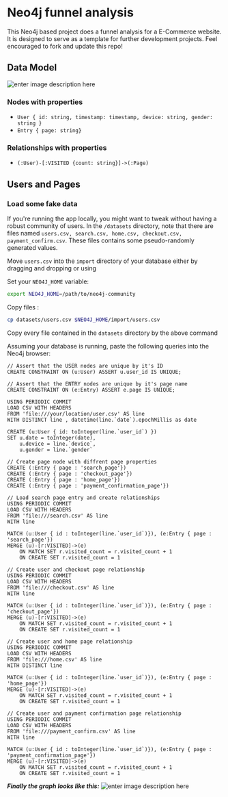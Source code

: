 # Neo4j funnel analysis

This Neo4j based project does a funnel analysis for a E-Commerce website. It is designed to serve as a template for further development projects.  Feel encouraged to fork and update this repo!

## Data Model

![enter image description here](https://i.imgur.com/rnFNiIH.png)

### Nodes with properties 

* `User { id: string, timestamp: timestamp, device: string, gender: string }`
* `Entry { page: string}`

### Relationships with properties

* `(:User)-[:VISITED {count: string}]->(:Page)`


## Users and Pages

### Load some fake data 

If you're running the app locally, you might want to tweak without having a robust community of users.
In the `/datasets` directory, note that there are files named  `users.csv, search.csv, home.csv, checkout.csv, payment_confirm.csv`.
These files contains some pseudo-randomly generated values.

Move `users.csv` into the `import` directory of your database either by dragging and dropping or using

Set your  `NEO4J_HOME`  variable:  
```bash 
export NEO4J_HOME=/path/to/neo4j-community
``` 
Copy files : 
 ```bash 
 cp datasets/users.csv $NEO4J_HOME/import/users.csv
 ```
 Copy every file contained in the `datasets` directory by the above command 
 
Assuming your database is running, paste the following queries into the Neo4j browser:

```
// Assert that the USER nodes are unique by it's ID
CREATE CONSTRAINT ON (u:User) ASSERT u.user_id IS UNIQUE;

// Assert that the ENTRY nodes are unique by it's page name
CREATE CONSTRAINT ON (e:Entry) ASSERT e.page IS UNIQUE;
``` 
```
USING PERIODIC COMMIT
LOAD CSV WITH HEADERS 
FROM 'file:///your/location/user.csv' AS line
WITH DISTINCT line , datetime(line.`date`).epochMillis as date

CREATE (u:User { id: toInteger(line.`user_id`) })
SET u.date = toInteger(date),
    u.device = line.`device`,
    u.gender = line.`gender`
```
```
// Create page node with diffrent page properties 
CREATE (:Entry { page : 'search_page'})
CREATE (:Entry { page : 'checkout_page'})
CREATE (:Entry { page : 'home_page'})
CREATE (:Entry { page : 'payment_confirmation_page'})
```
```
// Load search page entry and create relationships 
USING PERIODIC COMMIT
LOAD CSV WITH HEADERS 
FROM 'file:///search.csv' AS line
WITH line

MATCH (u:User { id : toInteger(line.`user_id`)}), (e:Entry { page : 'search_page'})
MERGE (u)-[r:VISITED]->(e)
    ON MATCH SET r.visited_count = r.visited_count + 1
    ON CREATE SET r.visited_count = 1
```
```
// Create user and checkout page relationship
USING PERIODIC COMMIT
LOAD CSV WITH HEADERS 
FROM 'file:///checkout.csv' AS line
WITH line

MATCH (u:User { id : toInteger(line.`user_id`)}), (e:Entry { page : 'checkout_page'})
MERGE (u)-[r:VISITED]->(e)
    ON MATCH SET r.visited_count = r.visited_count + 1
    ON CREATE SET r.visited_count = 1
```
```
// Create user and home page relationship
USING PERIODIC COMMIT
LOAD CSV WITH HEADERS 
FROM 'file:///home.csv' AS line
WITH DISTINCT line

MATCH (u:User { id : toInteger(line.`user_id`)}), (e:Entry { page : 'home_page'})
MERGE (u)-[r:VISITED]->(e)
    ON MATCH SET r.visited_count = r.visited_count + 1
    ON CREATE SET r.visited_count = 1
```

```
// Create user and payment confirmation page relationship
USING PERIODIC COMMIT
LOAD CSV WITH HEADERS 
FROM 'file:///payment_confirm.csv' AS line
WITH line

MATCH (u:User { id : toInteger(line.`user_id`)}), (e:Entry { page : 'payment_confirmation_page'})
MERGE (u)-[r:VISITED]->(e)
    ON MATCH SET r.visited_count = r.visited_count + 1
    ON CREATE SET r.visited_count = 1
```


***Finally the graph looks like this:***
![enter image description here](https://i.ibb.co/LRNY91P/funnel-crop.png)
